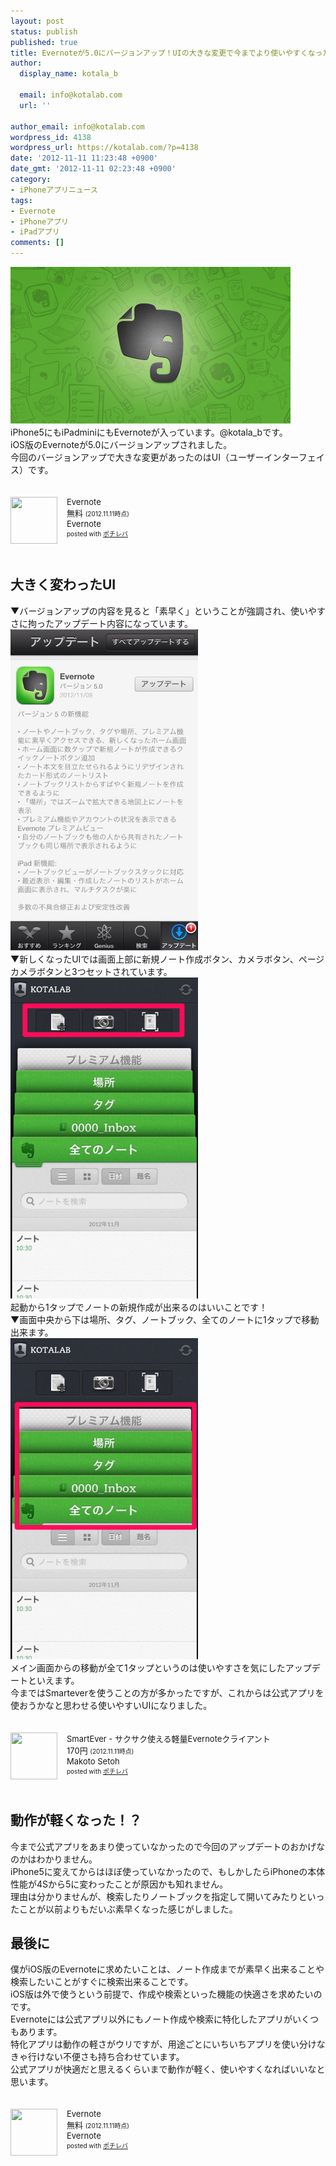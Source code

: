 ```yaml
---
layout: post
status: publish
published: true
title: Evernoteが5.0にバージョンアップ！UIの大きな変更で今までより使いやすくなった！
author:
  display_name: kotala_b

  email: info@kotalab.com
  url: ''

author_email: info@kotalab.com
wordpress_id: 4138
wordpress_url: https://kotalab.com/?p=4138
date: '2012-11-11 11:23:48 +0900'
date_gmt: '2012-11-11 02:23:48 +0900'
category:
- iPhoneアプリニュース
tags:
- Evernote
- iPhoneアプリ
- iPadアプリ
comments: []
---
```

<p><img alt="" src="/wp-content/uploads/slooProImg_20121111102436.png" width="448" height="251" /><br />
iPhone5にもiPadminiにもEvernoteが入っています。@kotala_bです。<br />
iOS版のEvernoteが5.0にバージョンアップされました。<br />
今回のバージョンアップで大きな変更があったのはUI（ユーザーインターフェイス）です。</p>
<div class="pochireba" style="text-align:left;font-size:small;padding:20px 0;/zoom: 1;overflow: hidden;"><span class="removed_link" title="click.linksynergy.com/fs-bin/click?id=d2yYUp776R4&amp;subid=&amp;offerid=94348.1&amp;type=3&amp;tmpid=3910&amp;RD_PARM1=https%253A%252F%252Fitunes.apple.com%252Fjp%252Fapp%252Fevernote%252Fid281796108%253Fmt%253D8%2526uo%253D4"><img src="http://a75.phobos.apple.com/us/r1000/098/Purple/v4/03/a6/d5/03a6d5ef-ff69-be8d-7d77-94c4ce07b758/mzm.hsightnd.png" width="75" height="75" style="float:left;margin:0 15px 0 0;" class="pochi_img" ></span>
<div class="pochi_info" style="text-align:left;/zoom: 1;overflow: hidden;">
<div class="pochi_name"><span class="removed_link" title="click.linksynergy.com/fs-bin/click?id=d2yYUp776R4&amp;subid=&amp;offerid=94348.1&amp;type=3&amp;tmpid=3910&amp;RD_PARM1=https%253A%252F%252Fitunes.apple.com%252Fjp%252Fapp%252Fevernote%252Fid281796108%253Fmt%253D8%2526uo%253D4">Evernote</span></div>
<div class="pochi_price" style="display:inline;">無料</div>
<div class="pochi_time" style="font-size:x-small;display:inline;">(2012.11.11時点)</div>
<div class="pochi_seller"><span class="removed_link" title="click.linksynergy.com/fs-bin/click?id=d2yYUp776R4&amp;subid=&amp;offerid=94348.1&amp;type=3&amp;tmpid=3910&amp;RD_PARM1=https%253A%252F%252Fitunes.apple.com%252Fjp%252Fartist%252Fevernote%252Fid281796111%253Fuo%253D4">Evernote</span></div>
<div class="pochi_post" style="font-size:x-small;">posted with <a href="https://pochireba.com">ポチレバ</a></div>
</div>
<div class="pochireba-footer" style="clear: left"></div>
</div>
<!--more-->
<h2>大きく変わったUI</h2>
<p>▼バージョンアップの内容を見ると「素早く」ということが強調され、使いやすさに拘ったアップデート内容になっています。<br />
<img alt="" src="/wp-content/uploads/slooProImg_20121111102433.jpg" width="300" height="514" /><br />
▼新しくなったUIでは画面上部に新規ノート作成ボタン、カメラボタン、ページカメラボタンと3つセットされています。<br />
<img alt="" src="/wp-content/uploads/slooProImg_20121111105433.png" width="300" height="514" /><br />
起動から1タップでノートの新規作成が出来るのはいいことです！<br />
▼画面中央から下は場所、タグ、ノートブック、全てのノートに1タップで移動出来ます。<br />
<img alt="" src="/wp-content/uploads/slooProImg_20121111105431.png" width="300" height="514" /><br />
メイン画面からの移動が全て1タップというのは使いやすさを気にしたアップデートといえます。<br />
今まではSmarteverを使うことの方が多かったですが、これからは公式アプリを使おうかなと思わせる使いやすいUIになりました。</p>
<div class="pochireba" style="text-align:left;font-size:small;padding:20px 0;/zoom: 1;overflow: hidden;"><span class="removed_link" title="click.linksynergy.com/fs-bin/click?id=d2yYUp776R4&amp;subid=&amp;offerid=94348.1&amp;type=3&amp;tmpid=3910&amp;RD_PARM1=https%253A%252F%252Fitunes.apple.com%252Fjp%252Fapp%252Fsmartever-sakusaku-shieru%252Fid493990103%253Fmt%253D8%2526uo%253D4"><img src="http://a1946.phobos.apple.com/us/r1000/062/Purple/v4/03/e5/86/03e5863b-78e4-fab1-d7c6-9adb6d9ca301/mza_5251020485347599819.png" width="75" height="75" style="float:left;margin:0 15px 0 0;" class="pochi_img" ></span>
<div class="pochi_info" style="text-align:left;/zoom: 1;overflow: hidden;">
<div class="pochi_name"><span class="removed_link" title="click.linksynergy.com/fs-bin/click?id=d2yYUp776R4&amp;subid=&amp;offerid=94348.1&amp;type=3&amp;tmpid=3910&amp;RD_PARM1=https%253A%252F%252Fitunes.apple.com%252Fjp%252Fapp%252Fsmartever-sakusaku-shieru%252Fid493990103%253Fmt%253D8%2526uo%253D4">SmartEver - サクサク使える軽量Evernoteクライアント</span></div>
<div class="pochi_price" style="display:inline;">170円</div>
<div class="pochi_time" style="font-size:x-small;display:inline;">(2012.11.11時点)</div>
<div class="pochi_seller"><span class="removed_link" title="click.linksynergy.com/fs-bin/click?id=d2yYUp776R4&amp;subid=&amp;offerid=94348.1&amp;type=3&amp;tmpid=3910&amp;RD_PARM1=https%253A%252F%252Fitunes.apple.com%252Fjp%252Fartist%252Fmakoto-setoh%252Fid297356141%253Fuo%253D4">Makoto Setoh</span></div>
<div class="pochi_post" style="font-size:x-small;">posted with <a href="https://pochireba.com">ポチレバ</a></div>
</div>
<div class="pochireba-footer" style="clear: left"></div>
</div>
<h2>動作が軽くなった！？</h2>
<p>今まで公式アプリをあまり使っていなかったので今回のアップデートのおかげなのかはわかりません。<br />
iPhone5に変えてからはほぼ使っていなかったので、もしかしたらiPhoneの本体性能が4Sから5に変わったことが原因かも知れません。<br />
理由は分かりませんが、検索したりノートブックを指定して開いてみたりといったことが以前よりもだいぶ素早くなった感じがしました。</p>
<h2>最後に</h2>
<p>僕がiOS版のEvernoteに求めたいことは、ノート作成までが素早く出来ることや検索したいことがすぐに検索出来ることです。<br />
iOS版は外で使うという前提で、作成や検索といった機能の快適さを求めたいのです。<br />
Evernoteには公式アプリ以外にもノート作成や検索に特化したアプリがいくつもあります。<br />
特化アプリは動作の軽さがウリですが、用途ごとにいちいちアプリを使い分けなきゃ行けない不便さも持ち合わせています。<br />
公式アプリが快適だと思えるくらいまで動作が軽く、使いやすくなればいいなと思います。</p>
<div class="pochireba" style="text-align:left;font-size:small;padding:20px 0;/zoom: 1;overflow: hidden;"><span class="removed_link" title="click.linksynergy.com/fs-bin/click?id=d2yYUp776R4&amp;subid=&amp;offerid=94348.1&amp;type=3&amp;tmpid=3910&amp;RD_PARM1=https%253A%252F%252Fitunes.apple.com%252Fjp%252Fapp%252Fevernote%252Fid281796108%253Fmt%253D8%2526uo%253D4"><img src="http://a75.phobos.apple.com/us/r1000/098/Purple/v4/03/a6/d5/03a6d5ef-ff69-be8d-7d77-94c4ce07b758/mzm.hsightnd.png" width="75" height="75" style="float:left;margin:0 15px 0 0;" class="pochi_img" ></span>
<div class="pochi_info" style="text-align:left;/zoom: 1;overflow: hidden;">
<div class="pochi_name"><span class="removed_link" title="click.linksynergy.com/fs-bin/click?id=d2yYUp776R4&amp;subid=&amp;offerid=94348.1&amp;type=3&amp;tmpid=3910&amp;RD_PARM1=https%253A%252F%252Fitunes.apple.com%252Fjp%252Fapp%252Fevernote%252Fid281796108%253Fmt%253D8%2526uo%253D4">Evernote</span></div>
<div class="pochi_price" style="display:inline;">無料</div>
<div class="pochi_time" style="font-size:x-small;display:inline;">(2012.11.11時点)</div>
<div class="pochi_seller"><span class="removed_link" title="click.linksynergy.com/fs-bin/click?id=d2yYUp776R4&amp;subid=&amp;offerid=94348.1&amp;type=3&amp;tmpid=3910&amp;RD_PARM1=https%253A%252F%252Fitunes.apple.com%252Fjp%252Fartist%252Fevernote%252Fid281796111%253Fuo%253D4">Evernote</span></div>
<div class="pochi_post" style="font-size:x-small;">posted with <a href="https://pochireba.com">ポチレバ</a></div>
</div>
<div class="pochireba-footer" style="clear: left"></div>
</div>
